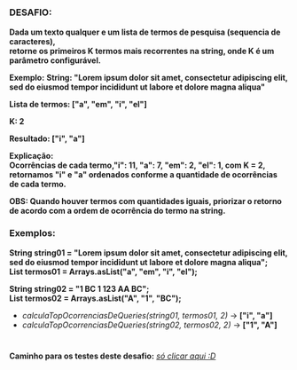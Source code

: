 #

<h3>DESAFIO:</h3>

**Dada um texto qualquer e um lista de termos de pesquisa (sequencia de caracteres),**
<br>
**retorne os primeiros K termos mais recorrentes na string, onde K é um parâmetro configurável.**

**Exemplo:**
**String: "Lorem ipsum dolor sit amet, consectetur adipiscing elit, sed do eiusmod tempor incididunt ut labore et dolore magna aliqua"**

**Lista de termos: ["a", "em", "i", "el"]**

**K: 2**

**Resultado: ["i", "a"]**

**Explicação:**
<br>
**Ocorrências de cada termo,"i": 11, "a": 7, "em": 2, "el": 1, com K = 2, retornamos "i" e "a" ordenados conforme a quantidade de ocorrências de cada termo.**

**OBS: Quando houver termos com quantidades iguais, priorizar o retorno de acordo com a ordem de ocorrência do termo na string.**

<h3>Exemplos:</h3>

**String string01 = "Lorem ipsum dolor sit amet, consectetur adipiscing elit, sed do eiusmod tempor incididunt ut labore et dolore magna aliqua";**
<br>
**List<String> termos01 = Arrays.asList("a", "em", "i", "el");**

**String string02 = "1 BC 1 123 AA BC";**
<br>
**List<String> termos02 = Arrays.asList("A", "1", "BC");**

- _calculaTopOcorrenciasDeQueries(string01, termos01, 2)_ → **["i", "a"]**
- _calculaTopOcorrenciasDeQueries(string02, termos02, 2)_ → **["1", "A"]**

#

**Caminho para os testes deste desafio:** [_só clicar aqui :D_](https://github.com/jeffersontavaresdm/desafios/tree/main/src/test/java/desafios/desafio_04)